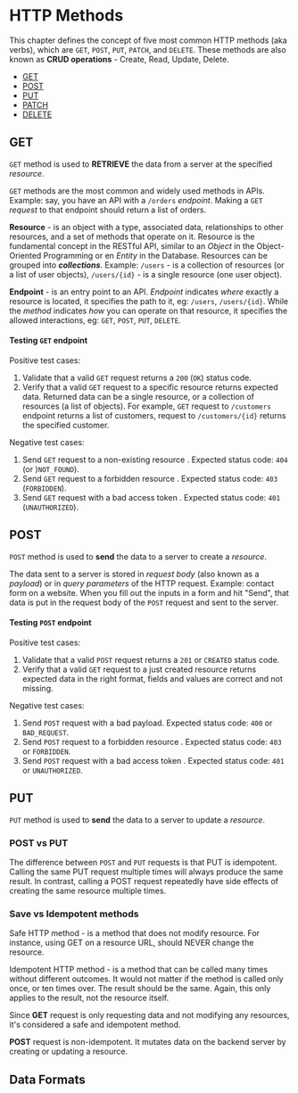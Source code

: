 # HTTP Methods

This chapter defines the concept of five most common HTTP methods (aka verbs), which are `GET`, `POST`, `PUT`, `PATCH`, and `DELETE`. These methods are also known as **CRUD operations** - Create, Read, Update, Delete.

- [GET](#get)
- [POST](#post)
- [PUT](#put)
- [PATCH](#patch)
- [DELETE](#delete)


## GET

`GET` method is used to **RETRIEVE** the data from a server at the specified _resource_.

`GET` methods are the most common and widely used methods in APIs. Example: say, you have an API with a `/orders` _endpoint_. Making a `GET` _request_ to that endpoint should return a list of orders.

**Resource** - is an object with a type, associated data, relationships to other resources, and a set of methods that operate on it. Resource is the fundamental concept in the RESTful API, similar to an _Object_ in the Object-Oriented Programming or en _Entity_ in the Database. Resources can be grouped into _**collections**_. Example: `/users` - is a collection of resources (or a list of user objects), `/users/{id}` - is a single resource (one user object).

**Endpoint** - is an entry point to an API. _Endpoint_ indicates _where_ exactly a resource is located, it specifies the path to it, eg: `/users`, `/users/{id}`. While the _method_ indicates _how_ you can operate on that resource, it specifies the allowed interactions, eg: `GET`, `POST`, `PUT`, `DELETE`.

#### Testing `GET` endpoint

Positive test cases:
1. Validate that a valid `GET` request returns a `200` (`OK`) status code.
1. Verify that a valid `GET` request to a specific resource returns expected data. Returned data can be a single resource, or a collection of resources (a list of objects). For example, `GET` request to `/customers` endpoint returns a list of customers, request to `/customers/{id}` returns the specified customer.

Negative test cases:
1. Send `GET` request to a non-existing resource . Expected status code: `404` (or )`NOT_FOUND`).
1. Send `GET` request to a forbidden resource . Expected status code: `403` (`FORBIDDEN`).
1. Send `GET` request with a bad access token . Expected status code: `401` (`UNAUTHORIZED`).

## POST

`POST` method is used to **send** the data to a server to create a _resource_.

The data sent to a server is stored in _request body_ (also known as a _payload_) or in _query parameters_ of the HTTP request. Example: contact form on a website. When you fill out the inputs in a form and hit "Send", that data is put in the request body of the `POST` request and sent to the server.

#### Testing `POST` endpoint

Positive test cases:
1. Validate that a valid `POST` request returns a `201` or `CREATED` status code.
1. Verify that a valid `GET` request to a just created resource returns expected data in the right format, fields and values are correct and not missing.

Negative test cases:
1. Send `POST` request with a bad payload. Expected status code: `400` or `BAD_REQUEST`.
1. Send `POST` request to a forbidden resource . Expected status code: `403` or `FORBIDDEN`.
1. Send `POST` request with a bad access token . Expected status code: `401` or `UNAUTHORIZED`.

## PUT

`PUT` method is used to **send** the data to a server to update a _resource_.

### POST vs PUT

The difference between `POST` and `PUT` requests is that PUT is idempotent. Calling the same PUT request multiple times will always produce the same result. In contrast, calling a POST request repeatedly have side effects of creating the same resource multiple times.

### Save vs Idempotent methods

Safe HTTP method - is a method that does not modify resource. For instance, using GET on a resource URL, should NEVER change the resource.

Idempotent HTTP method - is a method that can be called many times without different outcomes. It would not matter if the method is called only once, or ten times over. The result should be the same. Again, this only applies to the result, not the resource itself.

Since **GET** request is only requesting data and not modifying any resources, it's considered a safe and idempotent method.

**POST** request is non-idempotent. It mutates data on the backend server by creating or updating a resource.

## Data Formats

